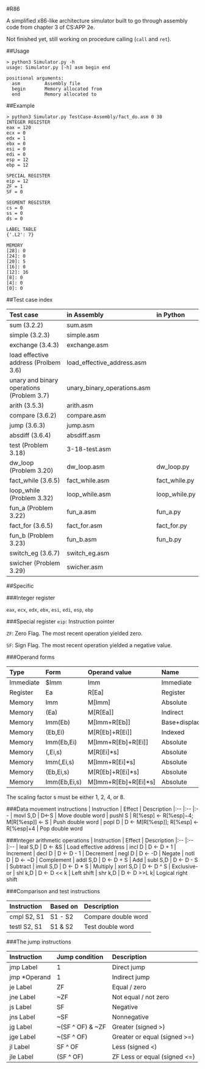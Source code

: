 #R86

A simplified x86-like architecture simulator built to go through assembly code from chapter 3 of CS:APP 2e.

Not finished yet, still working on procedure calling (`call` and `ret`).

##Usage

    > python3 Simulator.py -h
    usage: Simulator.py [-h] asm begin end

    positional arguments:
      asm         Assembly file
      begin       Memory allocated from
      end         Memory allocated to

##Example

    > python3 Simulator.py TestCase-Assembly/fact_do.asm 0 30
    INTEGER REGISTER
    eax = 120
    ecx = 0
    edx = 1
    ebx = 0
    esi = 0
    edi = 0
    esp = 12
    ebp = 12

    SPECIAL REGISTER
    eip = 12
    ZF = 1
    SF = 0

    SEGMENT REGISTER
    cs = 0
    ss = 0
    ds = 0

    LABEL TABLE
    {'.L2': 7}

    MEMORY
    [28]: 0
    [24]: 0
    [20]: 5
    [16]: 0
    [12]: 16
    [8]: 0
    [4]: 0
    [0]: 0

##Test case index

| Test case                 | in Assembly         | in Python
|:--                        |:--                  |:--
| sum (3.2.2)               | sum.asm
| simple (3.2.3)            | simple.asm
| exchange (3.4.3)          | exchange.asm
| load effective address (Prolbem 3.6)      | load_effective_address.asm
| unary and binary operations (Problem 3.7) | unary_binary_operations.asm
| arith (3.5.3)             | arith.asm
| compare (3.6.2)           | compare.asm
| jump (3.6.3)              | jump.asm
| absdiff (3.6.4)           | absdiff.asm
| test (Problem 3.18)       | 3-18-test.asm
| dw_loop (Problem 3.20)    | dw_loop.asm         | dw_loop.py
| fact_while (3.6.5)        | fact_while.asm      | fact_while.py
| loop_while (Problem 3.32) | loop_while.asm      | loop_while.py
| fun_a (Problem 3.22)      | fun_a.asm           | fun_a.py
| fact_for (3.6.5)          | fact_for.asm        | fact_for.py
| fun_b (Problem 3.23)      | fun_b.asm           | fun_b.py
| switch_eg (3.6.7)         | switch_eg.asm
| swicher (Problem 3.29)    | swicher.asm


##Specific

###Integer register

`eax`, `ecx`, `edx`, `ebx`, `esi`, `edi`, `esp`, `ebp`

###Special register
`eip`: Instruction pointer

`ZF`: Zero Flag. The most recent operation yielded zero.

`SF`: Sign Flag. The most recent operation yielded a negative value.


###Operand forms

| Type       | Form         | Operand value        | Name
|:-----------|:-------------|:---------------------|:-------------
| Immediate  | $Imm         | Imm                  | Immediate
| Register   | Ea           | R[Ea]                | Register
| Memory     | Imm          | M[Imm]               | Absolute
| Memory     | (Ea)         | M[R[Ea]]             | Indirect
| Memory     | Imm(Eb)      | M[Imm+R[Eb]]         | Base+displacement
| Memory     | (Eb,Ei)      | M[R[Eb]+R[Ei]]       | Indexed
| Memory     | Imm(Eb,Ei)   | M[Imm+R[Eb]+R[Ei]]   | Absolute
| Memory     | (,Ei,s)      | M[R[Ei]*s]           | Absolute
| Memory     | Imm(,Ei,s)   | M[Imm+R[Ei]*s]       | Absolute
| Memory     | (Eb,Ei,s)    | M[R[Eb]+R[Ei]*s]     | Absolute
| Memory     | Imm(Eb,Ei,s) | M[Imm+R[Eb]+R[Ei]*s] | Absolute

The scaling factor s must be either 1, 2, 4, or 8.

###Data movement instructions
| Instruction  | Effect                                | Description
|:--           |:--                                    |:--
| movl S,D     | D←S                                   | Move double word
| pushl S      | R[%esp] ← R[%esp]−4; M[R[%esp]] ← S   | Push double word
| popl D       | D ← M[R[%esp]]; R[%esp] ← R[%esp]+4   | Pop double word
                

###Integer arithmetic operations
| Instruction  | Effect     | Description
|:--           |:--         |:--
| leal S,D     | D ← &S     | Load effective address
| incl D       | D ← D + 1  | Increment
| decl D       | D ← D - 1  | Decrement
| negl D       | D ← -D     | Negate
| notl D       | D ← ~D     | Complement
| addl S,D     | D ← D + S  | Add
| subl S,D     | D ← D - S  | Subtract
| imull S,D    | D ← D * S  | Multiply
| xorl S,D     | D ← D ^ S  | Exclusive-or
| shl k,D      | D ← D << k | Left shift
| shr k,D      | D ← D >>L k| Logical right shift

###Comparison and test instructions

| Instruction | Based on  | Description
|:--          |:--        |:--
| cmpl S2, S1 | S1 - S2   | Compare double word
| testl S2, S1| S1 & S2   | Test double word

###The jump instructions

| Instruction | Jump  condition | Description
|:--          |:--              |:--
| jmp Label   | 1               | Direct jump
| jmp *Operand| 1               | Indirect jump
| je Label    | ZF              | Equal / zero
| jne Label   | ~ZF             | Not equal / not zero
| js Label    | SF              | Negative
| jns Label   | ~SF             | Nonnegative
| jg Label    | ~(SF ^ OF) & ~ZF| Greater (signed >)
| jge Label   |  ~(SF ^ OF)     | Greater or equal (signed >=)
| jl Label    | SF ^ OF         | Less (signed <)
| jle Label   | (SF ^ OF)       | ZF Less or equal (signed <=)



